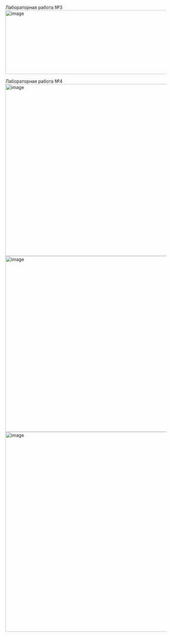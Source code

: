 Лабораторная работа №3
<img width="959" height="200" alt="image" src="https://github.com/user-attachments/assets/322f00d4-866b-4701-b253-3dbd2a95ee5c" />


Лабораторная работа №4 
<img width="678" height="538" alt="image" src="https://github.com/user-attachments/assets/a5d3f312-7834-41a4-bc91-bed95d8e4877" />
<img width="961" height="550" alt="image" src="https://github.com/user-attachments/assets/97d80dbf-081a-4f6c-8a03-528f27c6bdf8" />
<img width="772" height="625" alt="image" src="https://github.com/user-attachments/assets/903f1125-2ff4-4dc7-976f-493cf4d63df0" />
